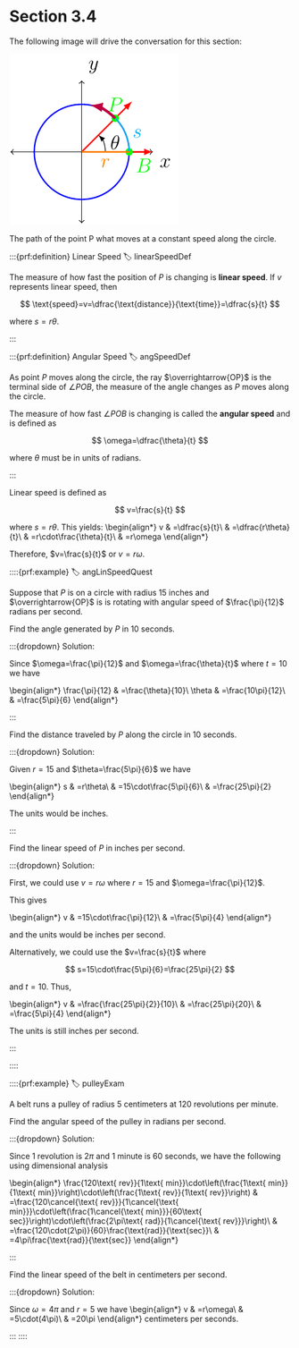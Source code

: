 # Section 3.4

The following image will drive the conversation for this section:

!['image of a circle associated with arc length and angle measurement'](images/speed.png)

The path of the point P what moves at a constant speed along the circle.

:::{prf:definition} Linear Speed
:label: linearSpeedDef

The measure of how fast the position of $P$ is changing is **linear speed**. If $v$ represents linear speed, then

$$
\text{speed}=v=\dfrac{\text{distance}}{\text{time}}=\dfrac{s}{t}
$$

where $s=r\theta$.

:::

:::{prf:definition} Angular Speed
:label: angSpeedDef

As point $P$ moves along the circle, the ray $\overrightarrow{OP}$ is the terminal side of $\angle POB$, the measure of the angle changes as $P$ moves along the circle.

The measure of how fast $\angle POB$ is changing is called the **angular speed** and is defined as

$$
\omega=\dfrac{\theta}{t}
$$

where $\theta$ must be in units of radians.

:::

Linear speed is defined as

$$
v=\frac{s}{t}
$$

where $s=r\theta$. This yields:
\begin{align*}
v & =\dfrac{s}{t}\\
 & =\dfrac{r\theta}{t}\\
 & =r\cdot\frac{\theta}{t}\\
 & =r\omega
\end{align*}

Therefore, $v=\frac{s}{t}$ or $v=r\omega$.

::::{prf:example}
:label: angLinSpeedQuest

Suppose that $P$ is on a circle with radius 15 inches and $\overrightarrow{OP}$ is is rotating with angular speed of $\frac{\pi}{12}$ radians per
second.

Find the angle generated by $P$ in 10 seconds.

:::{dropdown} Solution:

Since $\omega=\frac{\pi}{12}$ and $\omega=\frac{\theta}{t}$ where $t=10$ we have

\begin{align*}
\frac{\pi}{12} & =\frac{\theta}{10}\\
\theta & =\frac{10\pi}{12}\\
 & =\frac{5\pi}{6}
\end{align*}

:::

Find the distance traveled by $P$ along the circle in 10 seconds.

:::{dropdown} Solution:

Given $r=15$ and $\theta=\frac{5\pi}{6}$ we have 

\begin{align*}
s & =r\theta\\
 & =15\cdot\frac{5\pi}{6}\\
 & =\frac{25\pi}{2}
\end{align*}

The units would be inches.

:::

Find the linear speed of $P$ in inches per second.

:::{dropdown} Solution:

First, we could use $v=r\omega$ where $r=15$ and $\omega=\frac{\pi}{12}$.

This gives

\begin{align*}
v & =15\cdot\frac{\pi}{12}\\
 & =\frac{5\pi}{4}
\end{align*}

and the units would be inches per second.

Alternatively, we could use the $v=\frac{s}{t}$ where 

$$
s=15\cdot\frac{5\pi}{6}=\frac{25\pi}{2}
$$

and $t=10.$ Thus,

\begin{align*}
v & =\frac{\frac{25\pi}{2}}{10}\\
 & =\frac{25\pi}{20}\\
 & =\frac{5\pi}{4}
\end{align*}

The units is still inches per second.

:::

::::

::::{prf:example}
:label: pulleyExam

A belt runs a pulley of radius 5 centimeters at 120 revolutions per minute.

Find the angular speed of the pulley in radians per second.

:::{dropdown} Solution:

Since 1 revolution is $2\pi$ and 1 minute is 60 seconds, we have the following using dimensional analysis

\begin{align*}
\frac{120\text{ rev}}{1\text{ min}}\cdot\left(\frac{1\text{ min}}{1\text{ min}}\right)\cdot\left(\frac{1\text{ rev}}{1\text{ rev}}\right) & =\frac{120\cancel{\text{ rev}}}{1\cancel{\text{ min}}}\cdot\left(\frac{1\cancel{\text{ min}}}{60\text{ sec}}\right)\cdot\left(\frac{2\pi\text{ rad}}{1\cancel{\text{ rev}}}\right)\\
 & =\frac{120\cdot(2\pi)}{60}\frac{\text{rad}}{\text{sec}}\\
 & =4\pi\frac{\text{rad}}{\text{sec}}
\end{align*}

:::

Find the linear speed of the belt in centimeters per second.

:::{dropdown} Solution:

Since $\omega=4\pi$ and $r=5$ we have
\begin{align*}
v & =r\omega\\
 & =5\cdot(4\pi)\\
 & =20\pi
\end{align*}
centimeters per seconds.

:::
::::